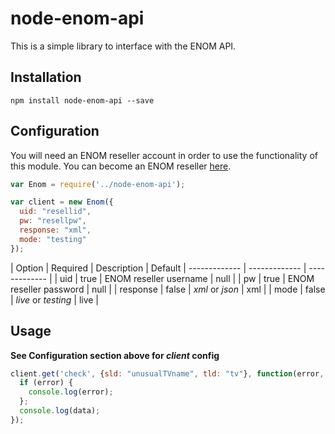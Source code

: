 # node-enom-api

This is a simple library to interface with the ENOM API.

## Installation

``` shell
npm install node-enom-api --save
```

## Configuration

You will need an ENOM reseller account in order to use the functionality of this module. You can become an ENOM reseller [here](http://www.enom.com/resellers/benefits-pricingplans.aspx).

````javascript
var Enom = require('../node-enom-api');

var client = new Enom({
  uid: "resellid",
  pw: "resellpw",
  response: "xml",
  mode: "testing"
});
````

| Option  | Required | Description | Default
| ------------- | ------------- | ------------- |
| uid  | true  | ENOM reseller username | null  |
| pw  | true  | ENOM reseller password | null  |
| response  | false  | *xml* or *json* | xml  |
| mode  | false | *live* or *testing* | live  |

## Usage
**See Configuration section above for *client* config**

````javascript
client.get('check', {sld: "unusualTVname", tld: "tv"}, function(error, data){
  if (error) {
    console.log(error);
  };
  console.log(data);
});
````